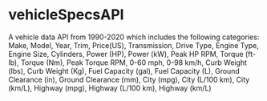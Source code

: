 # vehicleSpecsAPI
A vehicle data API from 1990-2020 which includes the following categories: Make, Model, Year, Trim, Price(US), Transmission, Drive Type, Engine Type, Engine Size, Cylinders, Power (HP), Power (kW), Peak HP RPM, Torque (ft-lb), Torque (Nm), Peak Torque RPM, 0-60 mph, 0-98 km/h, Curb Weight (lbs), Curb Weight (Kg), Fuel Capacity (gal), Fuel Capacity (L), Ground Clearance (in), Ground Clearance (mm), City (mpg), City (L/100 km), City (km/L), Highway (mpg), Highway (L/100 km), Highway (km/L)
